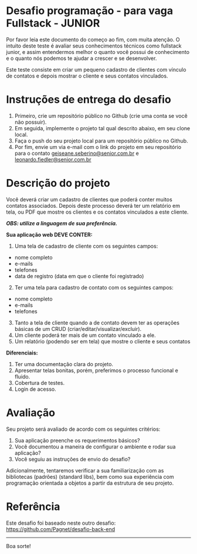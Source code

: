# Desafio programação - para vaga Fullstack - JUNIOR

Por favor leia este documento do começo ao fim, com muita atenção.
O intuito deste teste é avaliar seus conhecimentos técnicos como fullstack junior, e assim entendermos melhor o quanto você possui de conhecimento e o quanto nós podemos te ajudar a crescer e se desenvolver.

Este teste consiste em criar um pequeno cadastro de clientes com vínculo de contatos e depois mostrar o cliente e seus contatos vinculados.

# Instruções de entrega do desafio

1. Primeiro, crie um repositório público no Github (crie uma conta se você não possuir).
2. Em seguida, implemente o projeto tal qual descrito abaixo, em seu clone local.
3. Faça o push do seu projeto local para um repositório público no Github.
3. Por fim, envie um via e-mail com o link do projeto em seu repositório para o contato geiseane.seberino@senior.com.br e leonardo.fiedler@senior.com.br

# Descrição do projeto
Você deverá criar um cadastro de clientes que poderá conter muitos contatos associados. Depois deste processo deverá ter um relatório em tela, ou PDF que mostre os clientes e os contatos vinculados a este cliente.

***OBS: utilize a linguagem de sua preferência.***

**Sua aplicação web DEVE CONTER:**

1. Uma tela de cadastro de cliente com os seguintes campos:
* nome completo
* e-mails
* telefones
* data de registro (data em que o cliente foi registrado)
2. Ter uma tela para cadastro de contato com os seguintes campos:
* nome completo
* e-mails
* telefones
3. Tanto a tela de cliente quando a de contato devem ter as operações básicas de um CRUD (criar/editar/visualizar/excluir).
4. Um cliente poderá ter mais de um contato vinculado a ele.
5. Um relatório (podendo ser em tela) que mostre o cliente e seus contatos

**Diferenciais:**

1. Ter uma documentação clara do projeto.
2. Apresentar telas bonitas, porém, preferimos o processo funcional e fluido.
3. Cobertura de testes.
4. Login de acesso.

# Avaliação

Seu projeto será avaliado de acordo com os seguintes critérios:

1. Sua aplicação preenche os requerimentos básicos?
2. Você documentou a maneira de configurar o ambiente e rodar sua aplicação?
3. Você seguiu as instruções de envio do desafio?

Adicionalmente, tentaremos verificar a sua familiarização com as bibliotecas (padrões) (standard libs), bem como sua experiência com programação orientada a objetos a partir da estrutura de seu projeto.

# Referência

Este desafio foi baseado neste outro desafio: https://github.com/Pagnet/desafio-back-end

---

Boa sorte!
